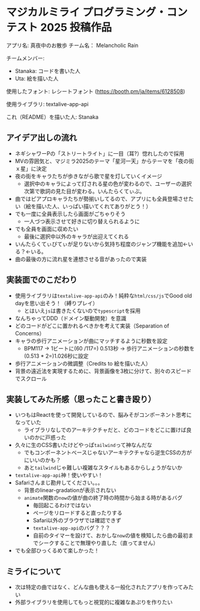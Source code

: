 # マジカルミライ プログラミング・コンテスト 2025 投稿作品
アプリ名: 真夜中のお散歩
チーム名： Melancholic Rain

チームメンバー:
- Stanaka: コードを書いた人
- Uta: 絵を描いた人

使用したフォント: レシートフォント (https://booth.pm/ja/items/6128508)

使用ライブラリ: textalive-app-api

これ（README）を描いた人: Stanaka

## アイデア出しの流れ
- ネギシャワーPの「ストリートライト」に一目（耳?）惚れしたので採用
- MVの雰囲気と、マジミラ2025のテーマ「星河一天」からテーマを「夜の街ｘ星」に決定
- 夜の街をキャラたちが歩きながら歌で星を灯していくイメージ
  - 選択中のキャラによって灯される星の色が変わるので、ユーザーの選択次第で歌詞の見た目が変わる。いんたらくてぃぶ。
- 曲ではピアプロキャラたちが勢揃いしてるので、アプリにも全員登場させたい（絵を描いた人、いっぱい描いてくれてありがとう！）
- でも一度に全員表示したら画面がごちゃりそう
  - 一人づつ表示させて好きに切り替えられるように
- でも全員を画面に収めたい
  - 最後に選択中以外のキャラが出迎えてくれる
- いんたらくてぃびてぃが足りないから気持ち程度のジャンプ機能を追加<-いる？<-いる。
- 曲の最後の方に流れ星を連想させる音があったので実装

## 実装面でのこだわり
- 使用ライブラリは`textalive-app-api`のみ！純粋な`html/css/js`でGood old dayを思い出そう！（縛りプレイ）
  - とはいえ`js`は書きたくないので`typescript`を採用
- なんちゃってDDD（ドメイン駆動開発）を意識
- どのコードがどこに置かれるべきかを考えて実装（Separation of Concerns）
- キャラの歩行アニメーションが曲にマッチするように秒数を設定
  - BPM117 -> 1ビートに(60 /117=) 0.513秒 -> 歩行アニメーションの秒数を(0.513 * 2=)1.026秒に設定
- 歩行アニメーションの微調整（Credits to 絵を描いた人）
- 背景の遠近法を実現するために、背景画像を3枚に分けて、別々のスピードでスクロール

## 実装してみた所感（思ったこと書き殴り）
- いつもはReactを使って開発しているので、脳みそがコンポーネント思考になっていた
  - ライブラリなしでのアーキテクチャだと、どのコードをどこに置けば良いのかに戸惑った
- 久々に生のCSS書いたけどやっぱ`tailwind`って神なんだな
  - でもコンポーネントベースじゃないアーキテクチャなら逆生CSSの方がにいいのかも？
  - あと`tailwind`じゃ難しい複雑なスタイルもあるからしょうがないか
- `textalive-app-api`神！使いやすい！
- Safariさんまじ勘弁してください。。。
  - 背景のlinear-gradationが表示されない
  - `animate`関数の`now`の値が曲の終了時の時間から始まる時があるバグ
    - 毎回起こるわけではない
    - ページをリロードすると直ったりする
    - Safari以外のブラウザでは確認できず
    - `textalive-app-api`のバグ？？？
    - 自前のタイマーを設けて、おかしな`now`の値を検知したら曲の最初までシークすることで無理やり直した（直ってません）
- でも全部ひっくるめて楽しかった！

## ミライについて
- 次は特定の曲ではなく、どんな曲も使える一般化されたアプリを作ってみたい
- 外部ライブラリを使用してもっと視覚的に複雑なあぷりを作りたい